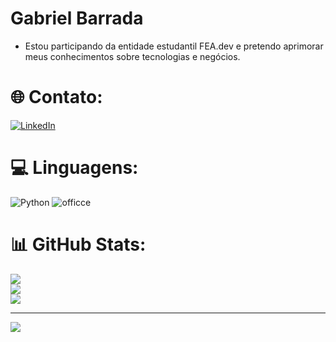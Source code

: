 # Gabriel Barrada
* Estou participando da entidade estudantil FEA.dev e pretendo aprimorar meus conhecimentos sobre tecnologias e negócios.


# 🌐 Contato:
[![LinkedIn](https://img.shields.io/badge/LinkedIn-%230077B5.svg?logo=linkedin&logoColor=white)](https://www.linkedin.com/in/gabriel-barrada-34bb47260/) 

# 💻 Linguagens:
![Python](https://img.shields.io/badge/python-3670A0?style=for-the-badge&logo=python&logoColor=ffdd54)
![officce](https://img.shields.io/badge/Microsoft_Excel-217346?style=for-the-badge&logo=microsoft-excel&logoColor=white)
# 📊 GitHub Stats:
![](https://github-readme-stats.vercel.app/api?username=Gabriel-Barrada&theme=highcontrast&hide_border=true&include_all_commits=false&count_private=false)<br/>
![](https://github-readme-streak-stats.herokuapp.com/?user=Gabriel-Barrada&theme=highcontrast&hide_border=true)<br/>
![](https://github-readme-stats.vercel.app/api/top-langs/?username=Gabriel-Barrada&theme=highcontrast&hide_border=true&include_all_commits=false&count_private=false&layout=compact)

---
[![](https://visitcount.itsvg.in/api?id=Gabriel-Barrada&icon=2&color=13)](https://visitcount.itsvg.in)

<!-- Proudly created with GPRM ( https://gprm.itsvg.in ) -->
